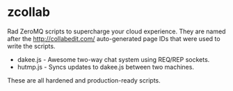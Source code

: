 # zcollab

Rad ZeroMQ scripts to supercharge your cloud experience.  They are named
after the http://collabedit.com/ auto-generated page IDs that were used to
write the scripts.

* dakee.js - Awesome two-way chat system using REQ/REP sockets.
* hutmp.js - Syncs updates to dakee.js between two machines.

These are all hardened and production-ready scripts.
